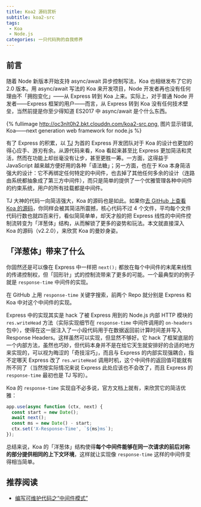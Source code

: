 ```yaml
---
title: Koa2 源码赏析
subtitle: koa2-src
tags:
 - Koa
 - Node.js
categories: 一只代码狗的自我修养
---
```

## 前言

随着 Node 新版本开始支持 async/await 异步控制写法，Koa 也相继发布了它的 2.0 版本。用 async/await 写法的 Koa 来开发项目，Node 开发者再也没有任何理由不「拥抱变化」——从 Express 转到 Koa 上来。实际上，对于普通 Node 开发者——Express 框架的用户——而言，从 Express 转到 Koa 没有任何技术壁垒，当然前提是你至少得知道 ES2017 中 async/await 是个什么东西。

{% fullimage http://oc3nlt0h2.bkt.clouddn.com/koa2-src.png, 图片显示错误, Koa——next generation web framework for node.js %}
<!-- more -->

有了 Express 的积累，以 [TJ](https://github.com/tj) 为首的 Express 开发团队对于 Koa 的设计也更加的得心应手、游刃有余。从源代码来看，Koa 看起来甚至比 Express 更加简洁和灵活，然而在功能上却丝毫没有让步，甚至更胜一筹。一方面，这得益于 JavaScript 越来越方便好用的各种「语法糖」；另一方面，也在于 Koa 本身简洁强大的设计：它不再绑定任何特定的中间件，也去掉了其他任何多余的设计（连路由系统都抽象成了第三方中间件），而只是简单的提供了一个优雅管理各种中间件的约束系统，用户的所有挂载都是中间件。

TJ 大神的代码一向简洁强大，Koa 的源码也是如此。如果你[去 GitHub 上查看 Koa 的源码](https://github.com/koajs/koa)，你同样会被其简洁所震撼，核心代码不过 4 个文件，平均每个文件代码行数也就四百来行，看似简简单单，却天才般的把 Express 线性的中间件控制流转变为「洋葱体」结构，从而解锁了更多的姿势和玩法。本文就直接深入 Koa 的源码（v2.2.0），来欣赏 Koa 的曼妙身姿。



## 「洋葱体」带来了什么

你固然还是可以像在 Express 中一样把 `next();` 都放在每个中间件的末尾来线性的传递控制权，但「回形针」式的控制流带来了更多的可能。一个最典型的的例子就是 `response-time` 中间件的实现。

在 GitHub 上用 `response-time` 关键字搜索，前两个 Repo 就分别是 Express 和 Koa 中对这个中间件的实现。

Express 中的实现其实是 hack 了被 Express 用到的 Node.js 内部 HTTP 模块的 `res.writeHead` 方法（实际实现细节在 `response-time` 中间件调用的 `on-headers` 包中），使得在这一层注入了一小段代码用于在数据返回前计算时间差并写入 Response Headers。这样虽然可以实现，但显然不够好。它 hack 了框架底层的一个内部方法，虽然也巧妙，但代码本身并不是在给它天生就安排好的合适的地方来实现的，可以视为晦涩的「奇技淫巧」，而且与 Express 的内部实现强耦合，指不定哪天 Express 改了 `res.writeHead` 调用时机，这个中间件的返回值可能就有所不同了（当然按实际情况来说 Express 此处应该也不会改了，而且 Express 的 `response-time` 最初也是 TJ 写的）。

Koa 的 `response-time` 实现自不必多说，官方文档上就有，来欣赏它的简洁优雅：
```js
app.use(async function (ctx, next) {
  const start = new Date();
  await next();
  const ms = new Date() - start;
  ctx.set('X-Response-Time', `${ms}ms`);
});
```

总结来说，Koa 的「洋葱体」结构使得**每个中间件能够在同一次请求的前后对称的部分提供相同的上下文环境**，这样就让实现像 `response-time` 这样的中间件变得相当简单。

## 推荐阅读
- [编写可维护代码之“中间件模式”](https://zhuanlan.zhihu.com/p/26063036)
